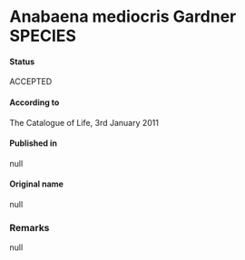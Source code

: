 Anabaena mediocris Gardner SPECIES
=======

#### Status
ACCEPTED

#### According to
The Catalogue of Life, 3rd January 2011

#### Published in
null

#### Original name
null

### Remarks
null